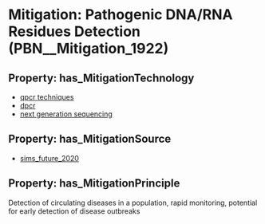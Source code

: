 # Mitigation: __Pathogenic DNA/RNA Residues Detection__ (PBN__Mitigation_1922)

## Property: has_MitigationTechnology

* [qpcr techniques](../Technology/PBN__Technology_4139)
* [dpcr](../Technology/PBN__Technology_4140)
* [next generation sequencing](../Technology/PBN__Technology_4141)

## Property: has_MitigationSource

* [sims_future_2020](../Article/PBN__Article_48)

## Property: has_MitigationPrinciple

Detection of circulating diseases in a population, rapid monitoring, potential for early detection of disease outbreaks

